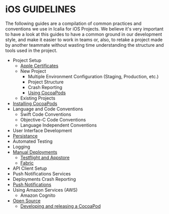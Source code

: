 # iOS GUIDELINES

The following guides are a compilation of common practices and conventions we use in Icalia for iOS Projects. We believe it's very important to have a look at this guides to have a common ground in our development style, and make it easier to work in teams or, also, to retake a project made by another teammate without wasting time understanding the structure and tools used in the project.

* Project Setup 
  * [Apple Certificates](./CERTIFICATES.md)
  * New Project
    * Multiple Environment Configuration (Staging, Production, etc.)
    * Project Structure
    * Crash Reporting
    * [Using CocoaPods](./using_cocoapods/using_cocoapods.md)
  * Existing Projects
* [Installing CocoaPods](./installing_cocoapods/installing_cocoapods.md)
* Language and Code Conventions
  * Swift Code Conventions
  * Objective-C Code Conventions
  * Language Independent Conventions
* User Interface Development
* [Persistance](./PERSISTANCE.md)
* Automated Testing
* Logging
* [Manual Deployments](./deployments/README.md)
  * [Testflight and Appstore](./deployments/README.md#testflight-andor-appstore-manual-deployments)
  * [Fabric](./deployments/README.md#fabric-manual-deployments) 
* API Client Setup
* Push Notifications Services
* Deployments Crash Reporting
* [Push Notifications](./NOTIFICATIONS.md)
* Using Amazon Services (AWS)
  * Amazon Cognito
* [Open Source](./open_source/open_source.md)
  * [Developing and releasing a CocoaPod](./open_source/developing_and_releasing_a_cocoapod.md)